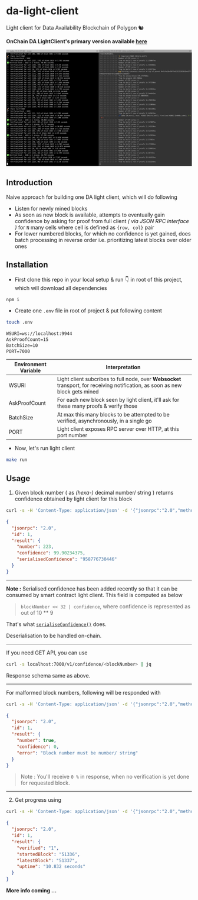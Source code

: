 # da-light-client

Light client for Data Availability Blockchain of Polygon 🐿

**OnChain DA LightClient's primary version available [here](./onchain)**

![banner](./sc/banner.png)

## Introduction

Naive approach for building one DA light client, which will do following

- Listen for newly mined blocks
- As soon as new block is available, attempts to eventually gain confidence by asking for proof from full client _( via JSON RPC interface )_ for `N` many cells where cell is defined as `{row, col}` pair
- For lower numbered blocks, for which no confidence is yet gained, does batch processing in reverse order i.e. prioritizing latest blocks over older ones

## Installation

- First clone this repo in your local setup & run 👇 in root of this project, which will download all dependencies

```bash
npm i
```

- Create one `.env` file in root of project & put following content

```bash
touch .env
```

```
WSURI=ws://localhost:9944
AskProofCount=15
BatchSize=10
PORT=7000

```

Environment Variable | Interpretation
--- | ---
WSURI | Light client subcribes to full node, over **Websocket** transport, for receiving notification, as soon as new block gets mined
AskProofCount | For each new block seen by light client, it'll ask for these many proofs & verify those
BatchSize | At max this many blocks to be attempted to be verified, asynchronously, in a single go
PORT | Light client exposes RPC server over HTTP, at this port number

- Now, let's run light client

```bash
make run
```

## Usage

1. Given block number ( as _(hexa-)_ decimal number/ string ) returns confidence obtained by light client for this block

```bash
curl -s -H 'Content-Type: application/json' -d '{"jsonrpc":"2.0","method":"get_blockConfidence","params": {"number": 223}, "id": 1}' http://localhost:7000/v1/json-rpc | jq
```

```json
{
  "jsonrpc": "2.0",
  "id": 1,
  "result": {
    "number": 223,
    "confidence": 99.90234375,
    "serialisedConfidence": "958776730446"
  }
}
```

---

**Note :** Serialised confidence has been added recently so that it can be consumed by smart contract light client. This field is computed as below

> `blockNumber << 32 | confidence`, where confidence is represented as out of 10 ** 9

That's what [`serialiseConfidence()`](./src/utils.js) does.

Deserialisation to be handled on-chain.

---

If you need GET API, you can use

```bash
curl -s localhost:7000/v1/confidence/<blockNumber> | jq
```

Response schema same as above.

---

For malformed block numbers, following will be responded with

```bash
curl -s -H 'Content-Type: application/json' -d '{"jsonrpc":"2.0","method":"get_blockConfidence","params": {"number": true}, "id": 1}' http://localhost:7000/v1/json-rpc | jq # Block number is intentionally sent as `boolean`
```

```json
{
  "jsonrpc": "2.0",
  "id": 1,
  "result": {
    "number": true,
    "confidence": 0,
    "error": "Block number must be number/ string"
  }
}
```

> Note : You'll receive `0 %` in response, when no verification is yet done for requested block.

---

2. Get progress using

```bash
curl -s -H 'Content-Type: application/json' -d '{"jsonrpc":"2.0","method":"get_progress", "id": 1}' http://localhost:7000/v1/json-rpc | jq
```

```json
{
  "jsonrpc": "2.0",
  "id": 1,
  "result": {
    "verified": "1",
    "startedBlock": "51336",
    "latestBlock": "51337",
    "uptime": "10.832 seconds"
  }
}
```

**More info coming ...**
